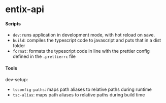 # entix-api

#### Scripts

- `dev`: runs application in development mode, with hot reload on save.
- `build`: compiles the typescript code to javascript and puts that in a dist folder
- `format`: formats the typescript code in line with the prettier config defined in the `.prettierrc` file

#### Tools

dev-setup:

- `tsconfig-paths`: maps path aliases to relative paths during runtime
- `tsc-alias`: maps path aliases to relative paths during build time

